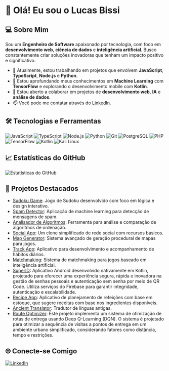# 👋 Olá! Eu sou o Lucas Bissi

## 💻 Sobre Mim

Sou um **Engenheiro de Software** apaixonado por tecnologia, com foco em **desenvolvimento web**, **ciência de dados** e **inteligência artificial**. Busco constantemente criar soluções inovadoras que tenham um impacto positivo e significativo.

- 🔭 Atualmente, estou trabalhando em projetos que envolvem **JavaScript**, **TypeScript**, **Node.js** e **Python**. 
- 🌱 Estou aprofundando meus conhecimentos em **Machine Learning** com **TensorFlow** e explorando o desenvolvimento mobile com **Kotlin**.
- 💬 Estou aberto a colaborar em projetos de **desenvolvimento web**, **IA** e **análise de dados**.
- 📫 Você pode me contatar através do [LinkedIn](https://www.linkedin.com/in/lucas-bissi-37b169228/).

## 🛠️ Tecnologias e Ferramentas

![JavaScript](https://img.shields.io/badge/-JavaScript-F7DF1E?style=flat-square&logo=javascript&logoColor=black)
![TypeScript](https://img.shields.io/badge/-TypeScript-3178C6?style=flat-square&logo=typescript&logoColor=white)
![Node.js](https://img.shields.io/badge/-Node.js-339933?style=flat-square&logo=node.js&logoColor=white)
![Python](https://img.shields.io/badge/-Python-3776AB?style=flat-square&logo=python&logoColor=white)
![Git](https://img.shields.io/badge/-Git-F05032?style=flat-square&logo=git&logoColor=white)
![PostgreSQL](https://img.shields.io/badge/-PostgreSQL-4169E1?style=flat-square&logo=postgresql&logoColor=white)
![PHP](https://img.shields.io/badge/-PHP-777BB4?style=flat-square&logo=php&logoColor=white)
![TensorFlow](https://img.shields.io/badge/-TensorFlow-FF6F00?style=flat-square&logo=tensorflow&logoColor=white)
![Kotlin](https://img.shields.io/badge/-Kotlin-0095D5?style=flat-square&logo=kotlin&logoColor=white)
![Kali Linux](https://img.shields.io/badge/-Kali_Linux-557C94?style=flat-square&logo=linux&logoColor=white)

## 📈 Estatísticas do GitHub

![Estatísticas do GitHub](https://github-readme-stats.vercel.app/api?username=Luked20&show_icons=true&theme=default)

## 🚀 Projetos Destacados

- [Sudoku Game](https://github.com/Luked20/Sudoku-Game): Jogo de Sudoku desenvolvido com foco em lógica e design interativo.
- [Spam Detector](https://github.com/Luked20/Spam-detector): Aplicação de machine learning para detecção de mensagens de spam.
- [Analisador de Algoritmos](https://github.com/Luked20/Analisador-de-Algoritmos): Ferramenta para análise e comparação de algoritmos de ordenação.
- [Social App](https://github.com/Luked20/Social-App): Um clone simplificado de rede social com recursos básicos.
- [Map Generator](https://github.com/Luked20/Map-Generator): Sistema avançado de geração procedural de mapas para jogos.
- [Track App](https://github.com/Luked20/Track-App): Aplicativo para desenvolvimento e acompanhamento de hábitos diários.
- [Matchmaking](https://github.com/Luked20/Matchmaking): Sistema de matchmaking para jogos baseado em inteligência artificial.
- [SuperID](https://github.com/enzo-garofalo/PI-III-TIME-2/tree/main): Aplicativo Android desenvolvido nativamente em Kotlin, projetado para oferecer uma experiência segura, rápida e inovadora na gestão de senhas pessoais e autenticação sem senha por meio de QR Code. Utiliza serviços do Firebase para garantir integridade, autenticação e escalabilidade.
- [Recipe App](https://github.com/Luked20/Recipe-App): Aplicativo de planejamento de refeições com base em estoque, que sugere receitas com base nos ingredientes disponíveis.
- [Ancient Translator](https://github.com/Luked20/Ancient-Tradutor): Tradutor de línguas antigas.
- [Route Optimizer](https://github.com/Luked20/Route-Optimizer): Este projeto implementa um sistema de otimização de rotas de entrega usando Deep Q-Learning (DQN). O sistema é projetado para otimizar a sequência de visitas a pontos de entrega em um ambiente urbano simplificado, considerando fatores como distância, tempo e restrições.

## 🌐 Conecte-se Comigo

[![LinkedIn](https://img.shields.io/badge/-LinkedIn-0077B5?style=flat-square&logo=linkedin&logoColor=white)](https://www.linkedin.com/in/lucas-bissi-37b169228/)

